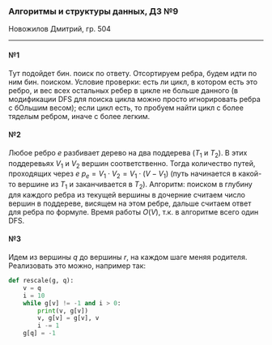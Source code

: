 ### Алгоритмы и структуры данных, ДЗ №9

Новожилов Дмитрий, гр. 504

---

#### №1

Тут подойдет бин. поиск по ответу. Отсортируем ребра, будем идти по ним бин. поиском. Условие проверки: есть ли цикл, в котором есть это ребро, и вес всех остальных ребер в цикле не больше данного (в модификации DFS для поиска цикла можно просто игнорировать ребра с бОльшим весом); если цикл есть, то пробуем найти цикл с более тяделым ребром, иначе с более легким.

#### №2

Любое ребро $e$ разбивает дерево на два поддерева ($T_1$ и $T_2$). В этих поддеревьях $V_1$ и $V_2$ вершин соответственно. Тогда количество путей, проходящих через $e$ $p_e = V_1\cdot V_2 = V_1\cdot(V - V_1)$ (путь начинается в какой-то вершине из $T_1$ и заканчивается в $T_2$).
Алгоритм: поиском в глубину для каждого ребра из текущей вершины в дочерние считаем число вершин в поддереве, висящем на этом ребре, дальше считаем ответ для ребра по формуле.
Время работы $O(V)$, т.к. в алгоритме всего один DFS.

#### №3

Идем из вершины $q$ до вершины $r$, на каждом шаге меняя родителя.
Реализовать это можно, например так:

```python
def rescale(g, q):
    v = q
    i = 10
    while g[v] != -1 and i > 0:
        print(v, g[v])
        v, g[v] = g[v], v
        i -= 1
    g[q] = -1
```
